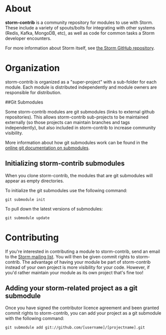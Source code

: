 About
=====

**storm-contrib** is a community repository for modules to use with Storm. These include a variety of spouts/bolts for integrating with other systems (Redis, Kafka, MongoDB, etc), as well as code for common tasks a Storm developer encounters.

For more information about Storm itself, see [the Storm GitHub repository](http://github.com/nathanmarz/storm).

Organization
============

storm-contrib is organized as a "super-project" with a sub-folder for each module. Each module is distributed independently and module owners are responsible for distribution.

##Git Submodules

Some storm-contrib modules are git submodules (links to external github repositories). This allows storm-contrib sub-projects to be maintained externally (so those projects can maintain branches and tags independently), but also included in storm-contrib to increase community visibility.

More information about how git submodules work can be found in the [online git documentation on submodules](http://git-scm.com/book/en/Git-Tools-Submodules).

## Initializing storm-contrib submodules

When you clone storm-contrib, the modules that are git submodules will appear as empty directories.

To initialize the git submodules use the following command:

	git submodule init

To pull down the latest versions of submodules:

	git submodule update



Contributing
============

If you're interested in contributing a module to storm-contrib, send an email to the [Storm mailing list](http://groups.google.com/group/storm-user). You will then be given commit rights to storm-contrib. The advantage of having your module be part of storm-contrib instead of your own project is more visibility for your code. However, if you'd rather maintain your module as its own project that's fine too!

## Adding your storm-related project as a git submodule

Once you have signed the contributor licence agreement and been granted commit rights to storm-contrib, you can add your project as a git submodule with the following command:

	git submodule add git://github.com/[username]/[projectname].git
